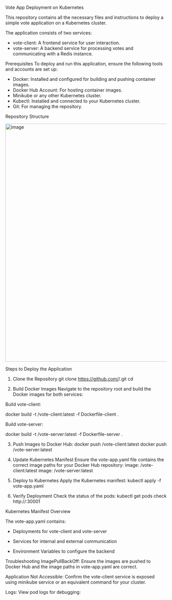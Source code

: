 Vote App Deployment on Kubernetes

This repository contains all the necessary files and instructions to deploy a simple vote application on a Kubernetes cluster. 

The application consists of two services:
- vote-client: A frontend service for user interaction.
- vote-server: A backend service for processing votes and communicating with a Redis instance.

Prerequisites
To deploy and run this application, ensure the following tools and accounts are set up:
- Docker: Installed and configured for building and pushing container images.
- Docker Hub Account: For hosting container images.
- Minikube or any other Kubernetes cluster.
- Kubectl: Installed and connected to your Kubernetes cluster.
- Git: For managing the repository.



Repository Structure

<img width="740" alt="image" src="https://github.com/user-attachments/assets/52a3e624-7491-413f-a0d2-b0aff7fe7bcc" />



Steps to Deploy the Application

1. Clone the Repository
git clone https://github.com/<your-username>/<your-repo>.git
cd <your-repo>

2. Build Docker Images
  Navigate to the repository root and build the Docker images for both services:

  Build vote-client:

  docker build -t <your-dockerhub-username>/vote-client:latest -f Dockerfile-client .

  Build vote-server:

  docker build -t <your-dockerhub-username>/vote-server:latest -f Dockerfile-server .

3. Push Images to Docker Hub:
  docker push <your-dockerhub-username>/vote-client:latest
  docker push <your-dockerhub-username>/vote-server:latest

4. Update Kubernetes Manifest
  Ensure the vote-app.yaml file contains the correct image paths for your Docker Hub repository:
  image: <your-dockerhub-username>/vote-client:latest
  image: <your-dockerhub-username>/vote-server:latest

5. Deploy to Kubernetes
  Apply the Kubernetes manifest:
  kubectl apply -f vote-app.yaml

6. Verify Deployment
  Check the status of the pods:
  kubectl get pods
  check http://<minikube-ip>:30001


Kubernetes Manifest Overview

The vote-app.yaml contains:
- Deployments for vote-client and vote-server
  
- Services for internal and external communication
  
- Environment Variables to configure the backend

Troubleshooting
ImagePullBackOff: Ensure the images are pushed to Docker Hub and the image paths in vote-app.yaml are correct.

Application Not Accessible: Confirm the vote-client service is exposed using minikube service or an equivalent command for your cluster.

Logs: View pod logs for debugging:
